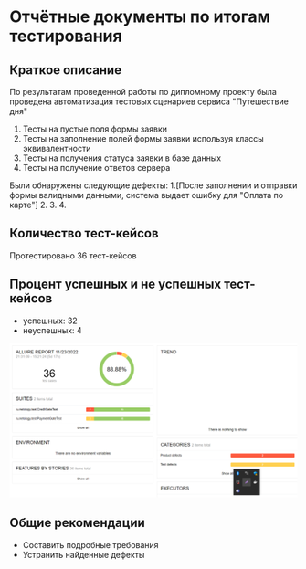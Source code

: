 # Отчётные документы по итогам тестирования

## Краткое описание
По результатам проведенной работы по дипломному проекту была проведена автоматизация тестовых сценариев сервиса "Путешествие дня"

1. Тесты на пустые поля формы заявки
2. Тесты на заполнение полей формы заявки используя классы эквивалентности
3. Тесты на получения статуса заявки в базе данных
4. Тесты на получение ответов сервера

Были обнаружены следующие дефекты:
1.[После заполнении и отправки формы валидными данными, система выдает ошибку для "Оплата по карте"]
2.
3.
4.


## Количество тест-кейсов
 
Протестировано 36 тест-кейсов

## Процент успешных и не успешных тест-кейсов

 - успешных: 32
 - неуспешных: 4

![img_1.png](img_1.png)

## Общие рекомендации

 - Составить подробные требования
 - Устранить найденные дефекты
